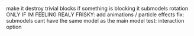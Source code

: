 make it destroy trivial blocks if something is blocking it
submodels rotation
ONLY IF IM FEELING REALY FRISKY: add animations / particle effects
fix: submodels cant have the same model as the main model
test: interaction option
